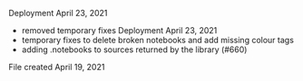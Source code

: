 Deployment April 23, 2021

* removed temporary fixes
  Deployment April 23, 2021
* temporary fixes to delete broken notebooks and add missing colour tags
* adding .notebooks to sources returned by the library (#660)

File created April 19, 2021
